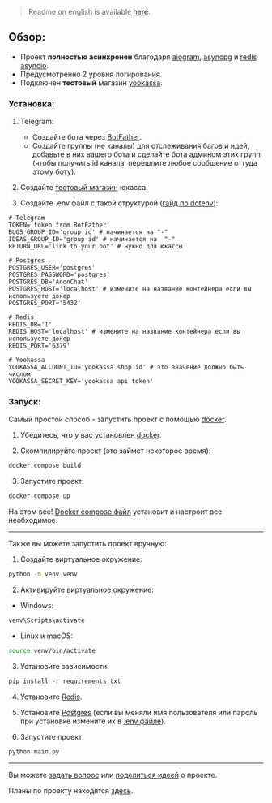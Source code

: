 > Readme on english is available [here](./README.md).

## Обзор:
* Проект **полностью асинхронен** благодаря [aiogram](https://github.com/aiogram/aiogram), [asyncpg](https://github.com/MagicStack/asyncpg) и [redis asyncio](https://github.com/redis/redis-py).
* Предусмотренно 2 уровня логирования.
* Подключен **тестовый** магазин [yookassa](https://yookassa.ru/developers?lang=en).

### Установка:
1. Telegram:
    * Создайте бота через [BotFather](https://t.me/BotFather).
    * Создайте группы (не каналы) для отслеживания багов и идей, добавьте в них вашего бота и сделайте бота админом этих групп (чтобы получить id канала, перешлите любое сообщение оттуда этому [боту](https://t.me/getmyid_bot)).

2. Создайте [тестовый магазин](https://yookassa.ru/my/boarding?shopMenuAction=createShop) юкасса.

3. Создайте .env файл с такой структурой ([гайд по dotenv](https://dev.to/jakewitcher/using-env-files-for-environment-variables-in-python-applications-55a1)):

```dotenv
# Telegram
TOKEN='token from BotFather'
BUGS_GROUP_ID='group id' # начинается на "-"
IDEAS_GROUP_ID='group id' # начинается на  "-"
RETURN_URL='link to your bot' # нужно для юкассы

# Postgres
POSTGRES_USER='postgres'
POSTGRES_PASSWORD='postgres'
POSTGRES_DB='AnonChat'
POSTGRES_HOST='localhost' # измените на название контейнера если вы используете докер
POSTGRES_PORT='5432'

# Redis
REDIS_DB='1'
REDIS_HOST='localhost' # измените на название контейнера если вы используете докер
REDIS_PORT='6379'

# Yookassa
YOOKASSA_ACCOUNT_ID='yookassa shop id' # это значение должно быть числом
YOOKASSA_SECRET_KEY='yookassa api token'
```

### Запуск:
Самый простой способ - запустить проект с помощью [docker](https://docs.docker.com/).
1. Убедитесь, что у вас установлен [docker](https://docs.docker.com/get-docker/).

2. Скомпилируйте проект (это займет некоторое время):
```bash
docker compose build
```

3. Запустите проект:
```bash
docker compose up
```

На этом все! [Docker compose файл](./docker-compose.yaml) установит и настроит все необходимое.

---
Также вы можете запустить проект вручную:
1. Создайте виртуальное окружение:
```bash
python -m venv venv
```

2. Активируйте виртуальное окружение:

* Windows:
```bash
venv\Scripts\activate
```
* Linux и macOS:
```bash
source venv/bin/activate
```

3. Установите зависимости:
```bash
pip install -r requirements.txt
```

4. Установите [Redis](https://redis.io/docs/getting-started/installation/).

5. Установите [Postgres](https://www.postgresql.org/download/) (если вы меняли имя пользователя или пароль при установке измените их в [.env файле](./.env)).

6. Запустите проект:
```bash
python main.py
```

---
Вы можете [задать вопрос](https://github.com/schr1k/AnonChat_2.0/discussions/categories/q-a) или [поделиться идеей](https://github.com/schr1k/AnonChat_2.0/discussions/categories/ideas) о проекте.

Планы по проекту находятся [здесь](https://github.com/users/schr1k/projects/3).